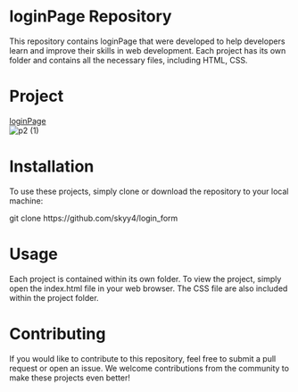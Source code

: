 # loginPage Repository
This repository contains loginPage that were developed to help developers learn and improve their skills in web development. Each project has its own folder and contains all the necessary files, including HTML, CSS.

# Project
<a href="https://p2skyy4.netlify.app/">loginPage</a>
<br>
![p2 (1)](https://github.com/user-attachments/assets/c6a6e12d-6bc8-432e-b17f-cf34f7ff01d9)



# Installation
To use these projects, simply clone or download the repository to your local machine:
<p>git clone https://github.com/skyy4/login_form</p>
  
# Usage
Each project is contained within its own folder. To view the project, simply open the index.html file in your web browser. The CSS file are also included within the project folder.

# Contributing
If you would like to contribute to this repository, feel free to submit a pull request or open an issue. We welcome contributions from the community to make these projects even better! 
